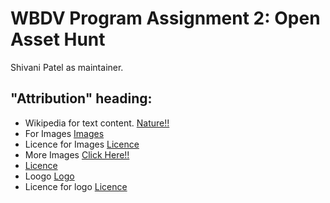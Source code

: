 # WBDV Program Assignment 2: Open Asset Hunt
> 
Shivani Patel as maintainer.
>
## "Attribution" heading:
- Wikipedia for text content.
[Nature!!](https://en.wikipedia.org/wiki/Nature)
- For Images [Images](https://unsplash.com/)
- Licence for Images [Licence](https://unsplash.com/license)
- More Images [Click Here!!](https://www.freeimages.com/)
- [Licence](https://www.freeimages.com/license)
- Loogo [Logo](https://ionicons.com/)
- Licence for logo [Licence](https://opensource.org/licenses/MIT)

